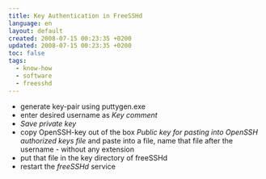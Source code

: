 ```yaml
---
title: Key Authentication in FreeSSHd
language: en
layout: default
created: 2008-07-15 00:23:35 +0200
updated: 2008-07-15 00:23:35 +0200
toc: false
tags:
  - know-how
  - software
  - freesshd
---
```

* generate key-pair using puttygen.exe
* enter desired username as *Key comment*
* *Save private key*
* copy OpenSSH-key out of the box *Public key for pasting into OpenSSH authorized keys file* and paste into a file,
  name that file after the username - without any extension
* put that file in the key directory of freeSSHd
* restart the *freeSSHd* service
